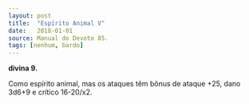 ```yaml
---
layout: post
title:  "Espírito Animal V"
date:   2018-01-01
source: Manual do Devoto 85.
tags: [nenhum, bardo]
---
```


**divina 9.**

Como espírito animal, mas os ataques têm bônus de ataque +25, dano 3d6+9 e crítico 16-20/x2.
